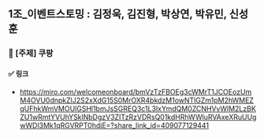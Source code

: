 ## 1조_이벤트스토밍 : 김정욱, 김진형, 박상연, 박유민, 신성훈 
### 🎈 [주제] 쿠팡

#### ✅ 링크
- https://miro.com/welcomeonboard/bmVzTzFBOEg3cWMrT1JCOEozUmM4OVU0dnpkZlJ2S2xXdG15S0MrOXR4bkdzM1owNTlGZm1pM2hWMEZqUFhkWmVMOUlGSHl1bmJsSGREQ3c1L3IxYmdQM0ZCNHVvWlM2LzBKZU1wRmtYVUhYSklNbDgzV3ZITzRzVDRsQ01kdHRhWWluRVAxeXRuUUgwWDl3Mk1qRGVRPT0hdjE=?share_link_id=409077129441